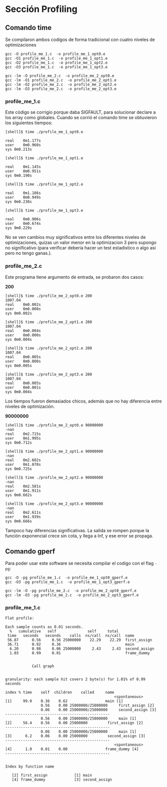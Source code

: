 # Sección Profiling

## Comando time

Se compilaron ambos codigos de forma tradicional con cuatro niveles de optimizaciones

~~~~
gcc -O profile_me_1.c  -o profile_me_1_opt0.e
gcc -O1 profile_me_1.c  -o profile_me_1_opt1.e
gcc -O2 profile_me_1.c  -o profile_me_1_opt2.e
gcc -O3 profile_me_1.c  -o profile_me_1_opt3.e
~~~~

~~~~
gcc -lm -O profile_me_2.c  -o profile_me_2_opt0.e
gcc -lm -O1 profile_me_2.c  -o profile_me_2_opt1.e
gcc -lm -O2 profile_me_2.c  -o profile_me_2_opt2.e
gcc -lm -O3 profile_me_2.c  -o profile_me_2_opt3.e
~~~~

### profile_me_1.c

Este código se corrigio porque daba SIGFAULT, para solucionar declare a los array como globales.
Cuando se corrió el comando time se obtuvieron los siguientes tiempos:

~~~~
[shell]$ time ./profile_me_1_opt0.e

real	0m1.177s
user	0m0.960s
sys	0m0.213s
~~~~

~~~~
[shell]$ time ./profile_me_1_opt1.e

real	0m1.145s
user	0m0.951s
sys	0m0.190s
~~~~

~~~~
[shell]$ time ./profile_me_1_opt2.e

real	0m1.186s
user	0m0.949s
sys	0m0.230s
~~~~

~~~~
[shell]$ time ./profile_me_1_opt3.e

real	0m0.906s
user	0m0.674s
sys	0m0.229s
~~~~

No se ven cambios muy significativos entre los diferentes niveles de optimizaciones, quizas un valor menor en la optimizacion 3 pero supongo no significativo (para verificar deberia hacer un test estadistico o algo asi pero no tengo ganas.).

### profile_me_2.c

Este programa tiene argumento de entrada, se probaron dos casos:

**200**

~~~~
[shell]$ time ./profile_me_2_opt0.e 200
1007.04
real	0m0.002s
user	0m0.000s
sys	0m0.002s
~~~~

~~~~
[shell]$ time ./profile_me_2_opt1.e 200
1007.04
real	0m0.004s
user	0m0.000s
sys	0m0.004s
~~~~

~~~~
[shell]$ time ./profile_me_2_opt2.e 200
1007.04
real	0m0.005s
user	0m0.000s
sys	0m0.005s
~~~~

~~~~
[shell]$ time ./profile_me_2_opt3.e 200
1007.04
real	0m0.005s
user	0m0.001s
sys	0m0.004s
~~~~

Los tiempos fueron demasiados chicos, además que no hay diferencia entre niveles de optimización.

**90000000**

~~~~
[shell]$ time ./profile_me_2_opt0.e 90000000
-nan
real	0m2.715s
user	0m1.995s
sys	0m0.712s
~~~~

~~~~
[shell]$ time ./profile_me_2_opt1.e 90000000
-nan
real	0m2.602s
user	0m1.870s
sys	0m0.725s
~~~~

~~~~
[shell]$ time ./profile_me_2_opt2.e 90000000
-nan
real	0m2.581s
user	0m1.911s
sys	0m0.662s
~~~~

~~~~
[shell]$ time ./profile_me_2_opt3.e 90000000
-nan
real	0m2.611s
user	0m1.939s
sys	0m0.666s
~~~~

Tampoco hay diferencias significativas. La salida se rompen porque la función exponencial crece sin cota, y llega a Inf, y ese error se propaga.

## Comando gperf
Para poder usar este software se necesita compilar el codigo con el flag `-pg`:

~~~~
gcc -O -pg profile_me_1.c  -o profile_me_1_opt0_gperf.e
gcc -O3 -pg profile_me_1.c  -o profile_me_1_opt3_gperf.e
~~~~

~~~~
gcc -lm -O -pg profile_me_2.c  -o profile_me_2_opt0_gperf.e
gcc -lm -O3 -pg profile_me_2.c  -o profile_me_2_opt3_gperf.e
~~~~

### profile_me_1.c

~~~~
Flat profile:

Each sample counts as 0.01 seconds.
  %   cumulative   self              self     total           
 time   seconds   seconds    calls  ns/call  ns/call  name    
 56.87      0.56     0.56 25000000    22.29    22.29  first_assign
 36.71      0.92     0.36                             main
  6.20      0.98     0.06 25000000     2.43     2.43  second_assign
  1.03      0.99     0.01                             frame_dummy


			Call graph


granularity: each sample hit covers 2 byte(s) for 1.01% of 0.99 seconds

index % time    self  children    called     name
                                                 <spontaneous>
[1]     99.0    0.36    0.62                 main [1]
                0.56    0.00 25000000/25000000     first_assign [2]
                0.06    0.00 25000000/25000000     second_assign [3]
-----------------------------------------------
                0.56    0.00 25000000/25000000     main [1]
[2]     56.4    0.56    0.00 25000000         first_assign [2]
-----------------------------------------------
                0.06    0.00 25000000/25000000     main [1]
[3]      6.2    0.06    0.00 25000000         second_assign [3]
-----------------------------------------------
                                                 <spontaneous>
[4]      1.0    0.01    0.00                 frame_dummy [4]
-----------------------------------------------


Index by function name

   [2] first_assign            [1] main
   [4] frame_dummy             [3] second_assign
~~~~
